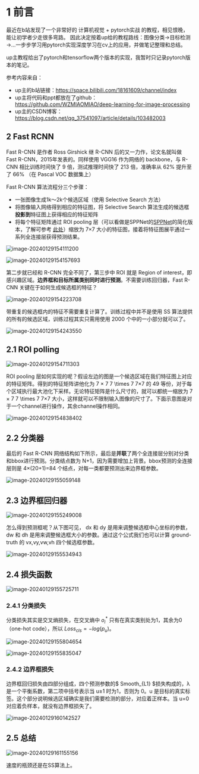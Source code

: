 # 1 前言

最近在b站发现了一个非常好的 计算机视觉 + pytorch实战 的教程，相见恨晚，能让初学者少走很多弯路。
因此决定按着up给的教程路线：图像分类→目标检测→…一步步学习用pytorch实现深度学习在cv上的应用，并做笔记整理和总结。

up主教程给出了pytorch和tensorflow两个版本的实现，我暂时只记录pytorch版本的笔记。

参考内容来自：

* up主的b站链接：https://space.bilibili.com/18161609/channel/index
* up主将代码和ppt都放在了github：https://github.com/WZMIAOMIAO/deep-learning-for-image-processing
* up主的CSDN博客：https://blog.csdn.net/qq_37541097/article/details/103482003

## 2 Fast RCNN

Fast R-CNN 是作者 Ross Girshick 继 R-CNN 后的又一力作，论文名就叫做 Fast R-CNN，2015年发表的。同样使用 VGG16 作为网络的 backbone，与 R-CNN 相比训练时间快了 9 倍，测试推理时间快了 213 倍，准确率从 62% 提升至了 66% （在 Pascal VOC 数据集上）

Fast R-CNN 算法流程分三个步骤：

* 一张图像生成1k～2k个候选区域（使用 Selective Search 方法）
* 将图像输入网络得到相应的特征图，将 Selective Search 算法生成的候选框**投影到**特征图上获得相应的特征矩阵
* 将每个特征矩阵通过 ROI pooling 层（可以看做是SPPNet的[SPPNet](https://www.jianshu.com/p/90f9d41c6436)的简化版本，了解可参考 [此处](https://blog.csdn.net/u011436429/article/details/80279536)）缩放为 7×7 大小的特征图，接着将特征图展平通过一系列全连接层获得预测结果。

![image-20240129154111200](FastRCNN/image-20240129154111200.png)

![image-20240129154157693](FastRCNN/image-20240129154157693.png)

第二步就已经和 R-CNN 完全不同了，第三步中 ROI 就是 Region of interest，即感兴趣区域。**边界框和目标所属类别同时进行预测**。不需要训练回归器，Fast R-CNN 关键在于如何生成候选框的特征？

![image-20240129154223708](FastRCNN/image-20240129154223708.png)

带重复的候选框内的特征不需要重复计算了。训练过程中并不是使用 SS 算法提供的所有的候选区域，训练过程其实只需用使用 2000 个中的一小部分就可以了。

![image-20240129154243550](FastRCNN/image-20240129154243550.png)

## 2.1 ROI polling

![image-20240129154711303](FastRCNN/image-20240129154711303.png)

ROI pooling 层如何实现的呢？假设左边的图是一个候选区域在我们特征图上对应的特征矩阵。得到的特征矩阵讲他化为 7 × 7 7 \times 7 7×7 的 49 等份，对于每个区域执行最大池化下采样。无论特征矩阵是什么尺寸的，就可以都统一缩放为 7 × 7 7 \times 7 7×7 大小，这样就可以不限制输入图像的尺寸了。下面示意图是对于一个channel进行操作，其余channel操作相同。

![image-20240129154838402](FastRCNN/image-20240129154838402.png)

## 2.2 分类器

最后的 Fast R-CNN 网络结构如下所示，最后是**并联**了两个全连接层分别对分类和bbox进行预测。分类结点数为 N+1，因为需要增加上背景。bbox预测的全连接层则是 4×(20+1)=84 个结点，对每一类都要预测出来边界框参数。

![image-20240129155059148](FastRCNN/image-20240129155059148.png)

## 2.3 边界框回归器



![image-20240129155249008](FastRCNN/image-20240129155249008.png)

怎么得到预测框呢？从下图可见， dx 和 dy 是用来调整候选框中心坐标的参数， dw 和 dh 是用来调整候选框大小的参数。通过这个公式我们也可以计算 ground-truth 的 vx,vy,vw,vh 四个候选框参数。

![image-20240129155534943](FastRCNN/image-20240129155534943.png)

## 2.4 损失函数

![image-20240129155725711](FastRCNN/image-20240129155725711.png)

### 2.4.1 分类损失

分类损失其实是交叉熵损失，在交叉熵中 ${o_i}^*$ 只有在真实类别处为1，其余为0（one-hot code），所以 $Loss_{cls}=−log(p_u)$。

![image-20240129155804654](FastRCNN/image-20240129155804654.png)

![image-20240129155835047](FastRCNN/image-20240129155835047.png)

### 2.4.2 边界框损失

边界框回归损失由四部分组成，四个预测参数的$ Smooth_{L1} $损失构成的，λ 是一个平衡系数，第二项中括号表示当 u≥1 时为1，否则为 0。u 是目标的真实标签。这个部分说明候选区域确实是我们需要检测的部分，对应着正样本。当  u=0 对应着负样本，就没有边界框损失了。

![image-20240129160142527](FastRCNN/image-20240129160142527.png)

## 2.5 总结

![image-20240129161155156](FastRCNN/image-20240129161155156.png)

速度的瓶颈还是在SS算法上。